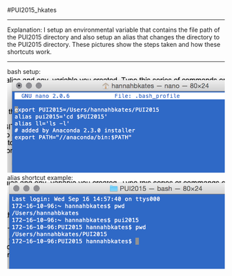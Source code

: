 #PUI2015_hkates

----

Explanation:
I setup an environmental variable that contains the file path of the PUI2015 directory and also setup an alias that changes the directory to the PUI2015 directory. These pictures show the steps taken and how these shortcuts work.

----

bash setup:
![Alt text](bash.png)
alias shortcut example:
![Alt text](pwd_proof.png)
